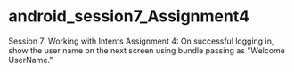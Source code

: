 # android_session7_Assignment4
Session 7: Working with Intents  Assignment 4: On successful logging in, show the user name on the next  screen using bundle passing as "Welcome UserName."
